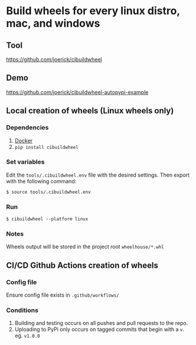 # Build wheels for every linux distro, mac, and windows

## Tool

https://github.com/joerick/cibuildwheel

## Demo

https://github.com/joerick/cibuildwheel-autopypi-example


## Local creation of wheels (Linux wheels only)

### Dependencies

1. [Docker](https://www.docker.com/)
2. `pip install cibuildwheel`


### Set variables

Edit the `tools/.cibuildwheel.env` file with the desired settings. Then export with the following command:

```shell
$ source tools/.cibuildwheel.env
```

### Run

```shell
$ cibuildwheel --platform linux
```

### Notes

Wheels output will be stored in the project root `wheelhouse/*.whl`


## CI/CD Github Actions creation of wheels

### Config file

Ensure config file exists in `.github/workflows/`

### Conditions

1. Building and testing occurs on all pushes and pull requests to the repo.
2. Uploading to PyPi only occurs on tagged commits that begin with a `v`. eg. `v1.0.0`
